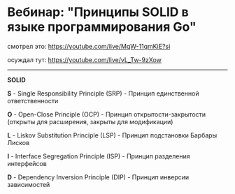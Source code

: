 # Вебинар: "Принципы SOLID в языке программирования Go"

смотрел это: https://youtube.com/live/MqW-11qmKiE?si

осуждал тут: https://youtube.com/live/vL_Tw-9zXow

---

**SOLID**

**S** - Single Responsibility Principle (SRP) - Принцип единственной ответственности

**O** - Open-Close Principle (OCP) - Принцип открытости-закрытости (открыты для расширения, закрыты для модификации)

**L** - Liskov Substitution Principle (LSP) - Принцип подстановки Барбары Лисков

**I** - Interface Segregation Principle (ISP) - Принцип разделения интерфейсов

**D** - Dependency Inversion Principle (DIP) - Принцип инверсии зависимостей

